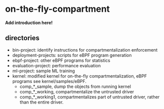 # on-the-fly-compartment


**Add introduction here!**

## directories
- bin-project: identify instructions for compartmentalization enforcement
- deployment-projects: scripts for eBPF program generation
- ebpf-project: other eBPF programs for statistics
- evaluation-project: performance evaluation
- ml-project: sample ML training
- kernel: modified kernel for on-the-fly compartmentalization, eBPF programs see kernel/samples/eBPF.
    - comp_*_sample, dump the objects from running kernel
    - comp_*_working, compartmentalize the untrusted driver
    - comp_*_working1, compartmentalizes part of untrusted driver, rather than the entire driver.